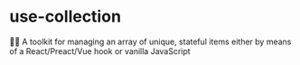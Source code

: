 # use-collection
🤹‍♀️ A toolkit for managing an array of unique, stateful items either by means of a React/Preact/Vue hook or vanilla JavaScript
